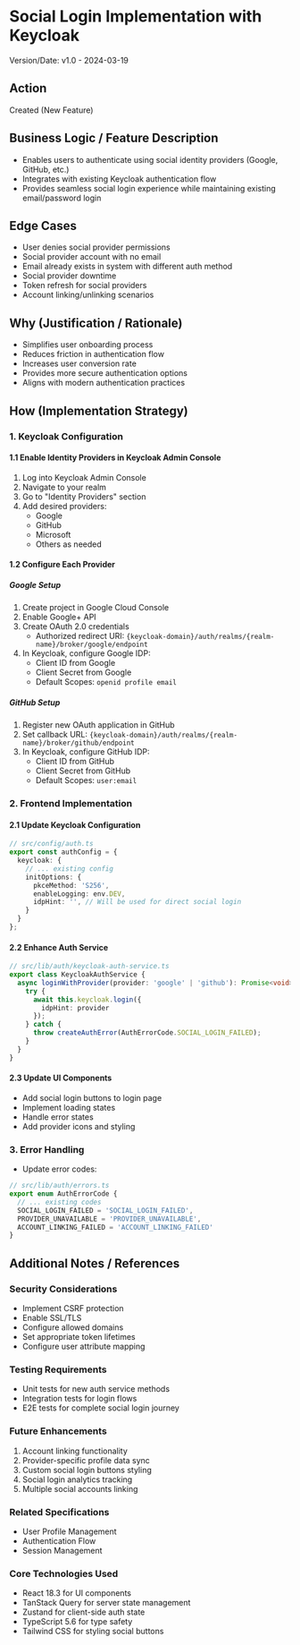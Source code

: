 # Social Login Implementation with Keycloak

Version/Date: v1.0 - 2024-03-19

## Action
Created (New Feature)

## Business Logic / Feature Description
- Enables users to authenticate using social identity providers (Google, GitHub, etc.)
- Integrates with existing Keycloak authentication flow
- Provides seamless social login experience while maintaining existing email/password login

## Edge Cases
- User denies social provider permissions
- Social provider account with no email
- Email already exists in system with different auth method
- Social provider downtime
- Token refresh for social providers
- Account linking/unlinking scenarios

## Why (Justification / Rationale)
- Simplifies user onboarding process
- Reduces friction in authentication flow
- Increases user conversion rate
- Provides more secure authentication options
- Aligns with modern authentication practices

## How (Implementation Strategy)

### 1. Keycloak Configuration

#### 1.1 Enable Identity Providers in Keycloak Admin Console
1. Log into Keycloak Admin Console
2. Navigate to your realm
3. Go to "Identity Providers" section
4. Add desired providers:
   - Google
   - GitHub
   - Microsoft
   - Others as needed

#### 1.2 Configure Each Provider
##### Google Setup
1. Create project in Google Cloud Console
2. Enable Google+ API
3. Create OAuth 2.0 credentials
   - Authorized redirect URI: `{keycloak-domain}/auth/realms/{realm-name}/broker/google/endpoint`
4. In Keycloak, configure Google IDP:
   - Client ID from Google
   - Client Secret from Google
   - Default Scopes: `openid profile email`

##### GitHub Setup
1. Register new OAuth application in GitHub
2. Set callback URL: `{keycloak-domain}/auth/realms/{realm-name}/broker/github/endpoint`
3. In Keycloak, configure GitHub IDP:
   - Client ID from GitHub
   - Client Secret from GitHub
   - Default Scopes: `user:email`

### 2. Frontend Implementation

#### 2.1 Update Keycloak Configuration
```typescript
// src/config/auth.ts
export const authConfig = {
  keycloak: {
    // ... existing config
    initOptions: {
      pkceMethod: 'S256',
      enableLogging: env.DEV,
      idpHint: '', // Will be used for direct social login
    }
  }
};
```

#### 2.2 Enhance Auth Service
```typescript
// src/lib/auth/keycloak-auth-service.ts
export class KeycloakAuthService {
  async loginWithProvider(provider: 'google' | 'github'): Promise<void> {
    try {
      await this.keycloak.login({
        idpHint: provider
      });
    } catch {
      throw createAuthError(AuthErrorCode.SOCIAL_LOGIN_FAILED);
    }
  }
}
```

#### 2.3 Update UI Components
- Add social login buttons to login page
- Implement loading states
- Handle error states
- Add provider icons and styling

### 3. Error Handling
- Update error codes:
```typescript
// src/lib/auth/errors.ts
export enum AuthErrorCode {
  // ... existing codes
  SOCIAL_LOGIN_FAILED = 'SOCIAL_LOGIN_FAILED',
  PROVIDER_UNAVAILABLE = 'PROVIDER_UNAVAILABLE',
  ACCOUNT_LINKING_FAILED = 'ACCOUNT_LINKING_FAILED'
}
```

## Additional Notes / References

### Security Considerations
- Implement CSRF protection
- Enable SSL/TLS
- Configure allowed domains
- Set appropriate token lifetimes
- Configure user attribute mapping

### Testing Requirements
- Unit tests for new auth service methods
- Integration tests for login flows
- E2E tests for complete social login journey

### Future Enhancements
1. Account linking functionality
2. Provider-specific profile data sync
3. Custom social login buttons styling
4. Social login analytics tracking
5. Multiple social accounts linking

### Related Specifications
- User Profile Management
- Authentication Flow
- Session Management

### Core Technologies Used
- React 18.3 for UI components
- TanStack Query for server state management
- Zustand for client-side auth state
- TypeScript 5.6 for type safety
- Tailwind CSS for styling social buttons